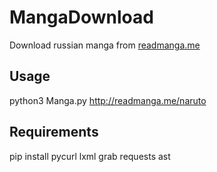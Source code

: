 # MangaDownload
Download russian manga from [readmanga.me](http://readmanga.me/ "readmanga.me") 

## Usage

python3 Manga.py http://readmanga.me/naruto

## Requirements

pip install pycurl lxml grab requests ast
